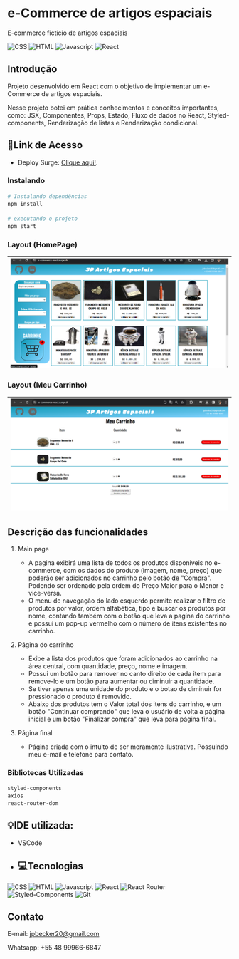 # e-Commerce de artigos espaciais

E-commerce fictício de artigos espaciais

![CSS](https://img.shields.io/badge/CSS3-1572B6?style=for-the-badge&logo=css3&logoColor=white)
![HTML](https://img.shields.io/badge/HTML5-E34F26?style=for-the-badge&logo=html5&logoColor=white)
![Javascript](https://img.shields.io/badge/JavaScript-323330?style=for-the-badge&logo=javascript&logoColor=F7DF1E)
![React](https://img.shields.io/badge/React-20232A?style=for-the-badge&logo=react&logoColor=61DAFB)

## Introdução

Projeto desenvolvido em React com o objetivo de implementar um e-Commerce de artigos espaciais.

Nesse projeto botei em prática conhecimentos e conceitos importantes, como: JSX, Componentes, Props, Estado, Fluxo de dados no React, Styled-components, Renderização de listas e Renderização condicional. 

## 🔗Link de Acesso
- Deploy Surge: [Clique aqui!](https://e-commerce-react.surge.sh/).


### Instalando
```bash
# Instalando dependências
npm install

# executando o projeto
npm start
```

### Layout (HomePage)

| <img src="./public/printEcommerce.png" width=600><br> |
| :---: |

### Layout (Meu Carrinho)

| <img src="./public/printEcommerceMeuCarrinho.png" width=600><br> |
| :---: |

## Descrição das funcionalidades

1. Main page
    - A pagina exibirá uma lista de todos os produtos disponiveis no e-commerce, com os dados do produto (imagem, nome, preço) que poderão ser adicionados no carrinho pelo botão de "Compra". Podendo ser ordenado pela ordem do Preço Maior para o Menor e vice-versa.
    - O menu de navegação do lado esquerdo permite realizar o filtro de produtos por valor, ordem alfabética, tipo e buscar os produtos por nome, contando também com o botão que leva a pagina do carrinho e possui um pop-up vermelho com o número de itens existentes no carrinho.

2. Página do carrinho
    - Exibe a lista dos produtos que foram adicionados ao carrinho na área central, com quantidade, preço, nome e imagem. 
    - Possui um botão para remover no canto direito de cada item para remove-lo e um botão para aumentar ou diminuir a quantidade.
    - Se tiver apenas uma unidade do produto e o botao de diminuir for pressionado o produto é removido.
    - Abaixo dos produtos tem o Valor total dos itens do carrinho, e um botão "Continuar comprando" que leva o usuário de volta a página inicial e um botão "Finalizar compra" que leva para página final.

3. Página final
    - Página criada com o intuito de ser meramente ilustrativa. Possuindo meu e-mail e telefone para contato.

### Bibliotecas Utilizadas

```bash
styled-components
axios
react-router-dom
```

## 💡IDE utilizada:
- VSCode

- ## 💻Tecnologias 
![CSS](https://img.shields.io/badge/CSS3-1572B6?style=for-the-badge&logo=css3&logoColor=white)
![HTML](https://img.shields.io/badge/HTML5-E34F26?style=for-the-badge&logo=html5&logoColor=white)
![Javascript](https://img.shields.io/badge/JavaScript-323330?style=for-the-badge&logo=javascript&logoColor=F7DF1E)
![React](https://img.shields.io/badge/React-20232A?style=for-the-badge&logo=react&logoColor=61DAFB)
![React Router](https://img.shields.io/badge/React_Router-CA4245?style=for-the-badge&logo=react-router&logoColor=white)
![Styled-Components](https://img.shields.io/badge/styled--components-DB7093?style=for-the-badge&logo=styled-components&logoColor=white)
![Git](https://img.shields.io/badge/GIT-E44C30?style=for-the-badge&logo=git&logoColor=white)

## Contato

E-mail: jpbecker20@gmail.com

Whatsapp: +55 48 99966-6847
